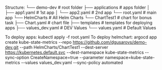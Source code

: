 Structure:
└── demo-dev # root folder
├── applications # apps folder
│ ├── app1.yaml  # 1st app
│ └── app2.yaml  # 2nd app
└── root.yaml    # main app
└── HelmCharts # All Helm Charts
└── ChartTest1  # chart for bonus task
├── Chart.yaml  # chart file
├── templates   # templates for deploying apps
├── values_dev.yaml # DEV Values
└── values.yaml # Default Values

To deploy apps:
kubectl apply -f root.yaml
To deploy helmchart:
argocd app create kube-state-metrics   --repo https://github.com/dgusarovs/demo-dev.git   --path HelmCharts/ChartTest1   --dest-server https://kubernetes.default.svc   --dest-namespace kube-state-metrics   --sync-option CreateNamespace=true   --parameter namespace=kube-state-metrics   --values values_dev.yaml --sync-policy automated
